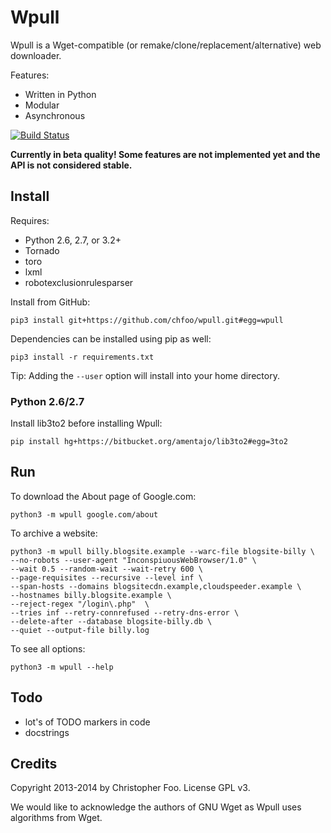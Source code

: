 Wpull
=====

Wpull is a Wget-compatible (or remake/clone/replacement/alternative) web downloader.

Features:

* Written in Python
* Modular
* Asynchronous

[![Build Status](https://travis-ci.org/chfoo/wpull.png)](https://travis-ci.org/chfoo/wpull)

**Currently in beta quality! Some features are not implemented yet and the API is not considered stable.**

Install
-------

Requires:

* Python 2.6, 2.7, or 3.2+
* Tornado
* toro
* lxml
* robotexclusionrulesparser

Install from GitHub:

    pip3 install git+https://github.com/chfoo/wpull.git#egg=wpull

Dependencies can be installed using pip as well:

    pip3 install -r requirements.txt

Tip: Adding the `--user` option will install into your home directory.

### Python 2.6/2.7

Install lib3to2 before installing Wpull:

    pip install hg+https://bitbucket.org/amentajo/lib3to2#egg=3to2

Run
---

To download the About page of Google.com:

    python3 -m wpull google.com/about

To archive a website:

    python3 -m wpull billy.blogsite.example --warc-file blogsite-billy \
    --no-robots --user-agent "InconspiuousWebBrowser/1.0" \
    --wait 0.5 --random-wait --wait-retry 600 \
    --page-requisites --recursive --level inf \
    --span-hosts --domains blogsitecdn.example,cloudspeeder.example \
    --hostnames billy.blogsite.example \
    --reject-regex "/login\.php"  \
    --tries inf --retry-connrefused --retry-dns-error \
    --delete-after --database blogsite-billy.db \
    --quiet --output-file billy.log

To see all options:

    python3 -m wpull --help


Todo
----

* lot's of TODO markers in code
* docstrings


Credits
-------

Copyright 2013-2014 by Christopher Foo. License GPL v3.

We would like to acknowledge the authors of GNU Wget as Wpull uses algorithms from Wget.

